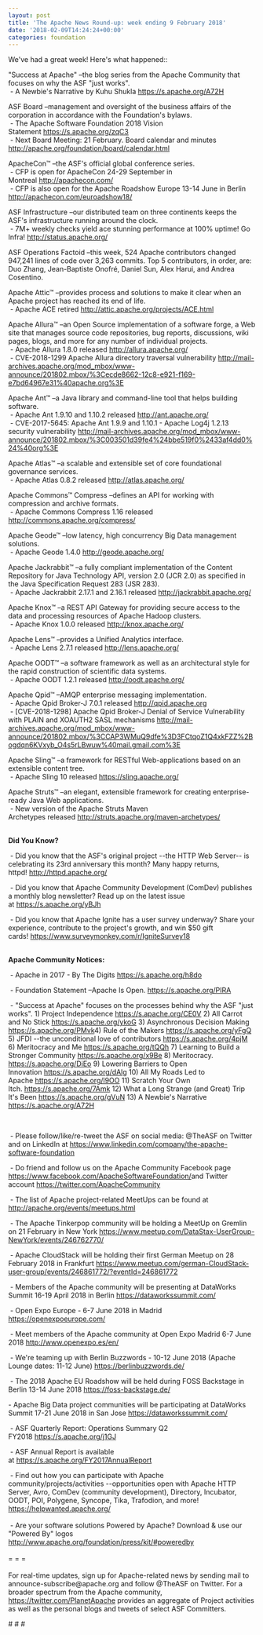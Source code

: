 ```yaml
---
layout: post
title: 'The Apache News Round-up: week ending 9 February 2018'
date: '2018-02-09T14:24:24+00:00'
categories: foundation
---
```

<div>We've had a great week! Here's what happened::</div> 
  <div> 
    <div> 
      <p>&quot;Success at Apache&quot; –the blog series from the Apache Community that focuses on why the ASF &quot;just works&quot;.<br />&nbsp;- A Newbie's Narrative by Kuhu Shukla <a href="https://s.apache.org/A72H">https://s.apache.org/A72H</a></p> 
      <p>ASF Board –management and oversight of the business affairs of the corporation in accordance with the Foundation's bylaws.<br />&nbsp;- The Apache Software Foundation 2018 Vision Statement&nbsp;<a href="https://s.apache.org/zqC3">https://s.apache.org/zqC3</a><br />&nbsp;- Next Board Meeting: 21 February. Board calendar and minutes <a href="http://apache.org/foundation/board/calendar.html">http://apache.org/foundation/board/calendar.html</a></p> 
    </div> 
    <p>ApacheCon™ –the ASF's official global conference series.<br />&nbsp;- CFP is open for ApacheCon 24-29 September in Montreal&nbsp;<a href="http://apachecon.com/">http://apachecon.com/</a><br />&nbsp;- CFP is also open for the Apache Roadshow Europe 13-14 June in Berlin <a href="http://apachecon.com/euroadshow18/">http://apachecon.com/euroadshow18/</a> </p> 
    <p>ASF Infrastructure –our distributed team on three continents keeps the ASF's infrastructure running around the clock.<br />&nbsp;- 7M+ weekly checks yield ace stunning performance at 100% uptime! Go Infra!&nbsp;<a href="http://status.apache.org/">http://status.apache.org/</a></p> 
    <p>ASF Operations Factoid&nbsp;–this week, 524 Apache contributors changed 947,241 lines of code over 3,263 commits. Top 5 contributors, in order, are: Duo Zhang, Jean-Baptiste Onofré, Daniel Sun, Alex Harui, and Andrea Cosentino.</p> 
    <p>Apache Attic™ –provides process and solutions to make it clear when an Apache project has reached its end of life.<br />&nbsp;-&nbsp;Apache ACE retired&nbsp;<a href="http://attic.apache.org/projects/ACE.html">http://attic.apache.org/projects/ACE.html</a></p> 
    <p>Apache Allura™ –an Open Source implementation of a software forge, a Web site that manages source code repositories, bug reports, discussions, wiki pages, blogs, and more for any number of individual projects.<br />&nbsp;- Apache Allura 1.8.0 released&nbsp;<a href="http://allura.apache.org/">http://allura.apache.org/</a><br />&nbsp;-&nbsp;CVE-2018-1299 Apache Allura directory traversal vulnerability&nbsp;<a href="http://mail-archives.apache.org/mod_mbox/www-announce/201802.mbox/%3Cecde8662-12c8-e921-f169-e7bd64967e31%40apache.org%3E">http://mail-archives.apache.org/mod_mbox/www-announce/201802.mbox/%3Cecde8662-12c8-e921-f169-e7bd64967e31%40apache.org%3E</a></p> 
    <p>Apache Ant™ –a Java library and command-line tool that helps building software.<br />&nbsp;-&nbsp;Apache Ant 1.9.10 and 1.10.2 released&nbsp;<a href="http://ant.apache.org/">http://ant.apache.org/</a><br />&nbsp;-&nbsp;CVE-2017-5645: Apache Ant 1.9.9 and 1.10.1 - Apache Log4j 1.2.13 security vulnerability&nbsp;<a href="http://mail-archives.apache.org/mod_mbox/www-announce/201802.mbox/%3C003501d39fe4%24bbe519f0%2433af4dd0%24%40org%3E">http://mail-archives.apache.org/mod_mbox/www-announce/201802.mbox/%3C003501d39fe4%24bbe519f0%2433af4dd0%24%40org%3E</a></p> 
    <p>Apache Atlas™ –a scalable and extensible set of core foundational governance services.<br />&nbsp;- Apache Atlas 0.8.2 released&nbsp;<a href="http://atlas.apache.org/">http://atlas.apache.org/</a></p> 
    <p> </p> 
    <p>Apache Commons™ Compress –defines an API for working with compression and archive formats.<br />&nbsp;- Apache Commons Compress 1.16 released <a href="http://commons.apache.org/compress/">http://commons.apache.org/compress/</a></p> 
    <p> </p> 
    <p>Apache Geode™ –low latency, high concurrency Big Data management solutions.<br />&nbsp;- Apache Geode 1.4.0&nbsp;<a href="http://geode.apache.org/">http://geode.apache.org/</a></p> 
    <p> </p> 
    <p>Apache Jackrabbit™ –a fully compliant implementation of the Content Repository for Java Technology API, version 2.0 (JCR 2.0) as specified in the Java Specification Request 283 (JSR 283).<br />&nbsp;-&nbsp;Apache Jackrabbit 2.17.1 and 2.16.1 released&nbsp;<a href="http://jackrabbit.apache.org/">http://jackrabbit.apache.org/</a></p> 
    <p>Apache Knox™ –a REST API Gateway for providing secure access to the data and processing resources of Apache Hadoop clusters.<br />&nbsp;-&nbsp;Apache Knox 1.0.0 released&nbsp;<a href="http://knox.apache.org/">http://knox.apache.org/</a></p> 
    <p>Apache Lens™ –provides a Unified Analytics interface.<br />&nbsp;-&nbsp;Apache Lens 2.7.1 released&nbsp;<a href="http://lens.apache.org/">http://lens.apache.org/</a></p> 
    <p>Apache OODT™ –a software framework as well as an architectural style for the rapid construction of scientific data systems.<br />&nbsp;- Apache OODT 1.2.1 released&nbsp;<a href="http://oodt.apache.org/">http://oodt.apache.org/</a></p> 
    <p><span style="white-space: pre;"></span></p> 
    <p>Apache Qpid™ –AMQP enterprise messaging implementation.<br />&nbsp;- Apache Qpid Broker-J 7.0.1 released&nbsp;<a href="http://qpid.apache.org">http://qpid.apache.org</a><br />&nbsp;- [CVE-2018-1298] Apache Qpid Broker-J Denial of Service Vulnerability with PLAIN and XOAUTH2 SASL mechanisms&nbsp;<a href="http://mail-archives.apache.org/mod_mbox/www-announce/201802.mbox/%3CCAP3WMuQ9dfe%3D3FCtqoZ1Q4xkFZZ%2Bogdqn6KVxyb_O4s5rLBwuw%40mail.gmail.com%3E">http://mail-archives.apache.org/mod_mbox/www-announce/201802.mbox/%3CCAP3WMuQ9dfe%3D3FCtqoZ1Q4xkFZZ%2Bogdqn6KVxyb_O4s5rLBwuw%40mail.gmail.com%3E</a></p> 
    <p>Apache Sling™ –a framework for RESTful Web-applications based on an extensible content tree.<br />&nbsp;-&nbsp;Apache Sling 10 released&nbsp;<a href="https://sling.apache.org/">https://sling.apache.org/</a></p> 
    <p>Apache Struts™ –an elegant, extensible framework for creating enterprise-ready Java Web applications.<br />&nbsp;- New version of the Apache Struts Maven Archetypes<span style="white-space: pre;"> </span>released&nbsp;<a href="http://struts.apache.org/maven-archetypes/">http://struts.apache.org/maven-archetypes/</a></p> 
    <p><strong><br />Did You Know?</strong></p> 
    <div> 
      <p>&nbsp;- Did you know that the ASF's original project --the HTTP Web Server-- is celebrating its 23rd anniversary this month? Many happy returns, httpd!&nbsp;<a href="http://httpd.apache.org/">http://httpd.apache.org/</a></p> 
      <p>&nbsp;- Did you know that Apache Community Development (ComDev) publishes a monthly blog newsletter? Read up on the latest issue at&nbsp;<a href="https://s.apache.org/yBJh">https://s.apache.org/yBJh</a> </p> 
      <p>&nbsp;- Did you know that Apache Ignite has a user survey underway?&nbsp;Share your experience, contribute to the project's growth, and win $50 gift cards!&nbsp;<a href="https://www.surveymonkey.com/r/IgniteSurvey18">https://www.surveymonkey.com/r/IgniteSurvey18</a></p> 
    </div> 
    <div><strong><br />Apache Community Notices:</strong></div> 
    <p>&nbsp;- Apache in 2017 - By The Digits&nbsp;<a href="https://s.apache.org/h8do">https://s.apache.org/h8do</a></p> 
    <p>&nbsp;- Foundation Statement –Apache Is Open. <a href="https://s.apache.org/PIRA">https://s.apache.org/PIRA</a></p> 
    <div> 
      <p>&nbsp;- &quot;Success at Apache&quot; focuses on the processes behind why the ASF &quot;just works&quot;. 1) Project Independence <a href="https://s.apache.org/CE0V">https://s.apache.org/CE0V</a> 2) All Carrot and No Stick <a href="https://s.apache.org/ykoG">https://s.apache.org/ykoG</a> 3) Asynchronous Decision Making <a href="https://s.apache.org/PMvk%20">https://s.apache.org/PMvk</a>4) Rule of the Makers <a href="https://s.apache.org/yFgQ">https://s.apache.org/yFgQ</a> 5) JFDI --the unconditional love of contributors <a href="https://s.apache.org/4pjM">https://s.apache.org/4pjM</a> 6) Meritocracy and Me <a href="https://s.apache.org/tQQh">https://s.apache.org/tQQh</a> 7) Learning to Build a Stronger Community <a href="https://s.apache.org/x9Be">https://s.apache.org/x9Be</a>&nbsp;8) Meritocracy. <a href="https://s.apache.org/DiEo">https://s.apache.org/DiEo</a>&nbsp;9) Lowering Barriers to Open Innovation&nbsp;<a href="https://s.apache.org/dAlg">https://s.apache.org/dAlg</a>&nbsp;10) All My Roads Led to Apache&nbsp;<a href="https://s.apache.org/l9OO">https://s.apache.org/l9OO</a>&nbsp;11) Scratch Your Own Itch.&nbsp;<a href="https://s.apache.org/7Amk">https://s.apache.org/7Amk</a>&nbsp;12) What a Long Strange (and Great) Trip It's Been&nbsp;<a href="https://s.apache.org/gVuN">https://s.apache.org/gVuN</a>&nbsp;13) A Newbie's Narrative <a href="https://s.apache.org/A72H">https://s.apache.org/A72H</a></p> 
      <div><br /></div> 
    </div> 
    <div> 
      <p>&nbsp;- Please follow/like/re-tweet the ASF on social media: @TheASF on Twitter and on LinkedIn at <a href="https://www.linkedin.com/company/the-apache-software-foundation">https://www.linkedin.com/company/the-apache-software-foundation</a></p> 
      <p>&nbsp;- Do friend and follow us on the Apache Community Facebook page <a href="https://www.facebook.com/ApacheSoftwareFoundation/">https://www.facebook.com/ApacheSoftwareFoundation/</a>and Twitter account <a href="https://twitter.com/ApacheCommunity">https://twitter.com/ApacheCommunity</a></p> 
    </div> 
    <div> 
      <p><a href="https://feathercast.apache.org/"></a></p> 
    </div> 
    <div> 
      <p>&nbsp;- The list of Apache project-related MeetUps can be found at <a href="https://twitter.com/ApacheCommunity">http://apache.org/events/meetups.html</a></p> 
      <p>&nbsp;- The Apache Tinkerpop community will be holding a MeetUp on Gremlin on 21 February in New York&nbsp;<a href="https://www.meetup.com/DataStax-UserGroup-NewYork/events/246762770/">https://www.meetup.com/DataStax-UserGroup-NewYork/events/246762770/</a></p> 
      <p>&nbsp;- Apache CloudStack will be holding their first German Meetup on 28 February 2018 in Frankfurt&nbsp;<a href="https://www.meetup.com/german-CloudStack-user-group/events/246861772/?eventId=246861772">https://www.meetup.com/german-CloudStack-user-group/events/246861772/?eventId=246861772</a></p> 
      <p>&nbsp;- Members of the Apache community will be presenting at DataWorks Summit 16-19 April 2018 in Berlin&nbsp;<a href="https://dataworkssummit.com/">https://dataworkssummit.com/</a> </p> 
      <p>&nbsp;- Open Expo Europe - 6-7 June 2018 in Madrid <a href="https://openexpoeurope.com/">https://openexpoeurope.com/</a></p> 
      <p>&nbsp;- Meet members of the Apache community at Open Expo Madrid 6-7 June 2018&nbsp;<a href="http://www.openexpo.es/en/">http://www.openexpo.es/en/</a></p> 
      <p>&nbsp;- We're teaming up with Berlin Buzzwords - 10-12 June 2018 (Apache Lounge dates: 11-12 June) <a href="https://berlinbuzzwords.de/">https://berlinbuzzwords.de/</a></p> 
      <p>&nbsp;- The 2018 Apache EU Roadshow will be held during FOSS Backstage in Berlin 13-14 June 2018&nbsp;<a href="https://foss-backstage.de/">https://foss-backstage.de/</a></p> 
    </div> 
    <div> 
      <p>- Apache Big Data project communities will be participating at DataWorks Summit 17-21 June 2018 in San Jose <a href="https://dataworkssummit.com/">https://dataworkssummit.com/</a> </p> 
      <p>&nbsp;- ASF Quarterly Report: Operations Summary Q2 FY2018&nbsp;<a href="https://s.apache.org/j1GJ">https://s.apache.org/j1GJ</a></p> 
    </div> 
    <div> 
      <p>&nbsp;- ASF Annual Report is available at&nbsp;<a href="https://s.apache.org/FY2017AnnualReport">https://s.apache.org/FY2017AnnualReport</a></p> 
    </div> 
    <div>&nbsp;- Find out how you can participate with Apache community/projects/activities --opportunities open with Apache HTTP Server, Avro, ComDev (community development), Directory, Incubator, OODT, POI, Polygene, Syncope, Tika, Trafodion, and more! <a href="https://helpwanted.apache.org/">https://helpwanted.apache.org/</a></div> 
    <div><br /></div> 
    <div>&nbsp;- Are your software solutions Powered by Apache? Download &amp; use our &quot;Powered By&quot; logos <a href="http://www.apache.org/foundation/press/kit/#poweredby">http://www.apache.org/foundation/press/kit/#poweredby</a></div> 
    <div><br /></div> 
    <div>= = =</div> 
    <div><br /></div> 
    <div>For real-time updates, sign up for Apache-related news by sending mail to announce-subscribe@apache.org and follow @TheASF on Twitter. For a broader spectrum from the Apache community, <a href="https://twitter.com/PlanetApache">https://twitter.com/PlanetApache</a> provides an aggregate of Project activities as well as the personal blogs and tweets of select ASF Committers.</div> 
    <p># # #</p> 
  </div>
